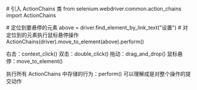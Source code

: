 \# 引入 ActionChains 类
from selenium.webdriver.common.action_chains import ActionChains

\# 定位到要悬停的元素
above = driver.find_element_by_link_text("设置")
\# 对定位到的元素执行鼠标悬停操作
ActionChains(driver).move_to_element(above).perform()

右击：context_click()
双击：double_click()
拖动：drag_and_drop()
鼠标悬停：move_to_element()

执行所有 ActionChains 中存储的行为：perform()
可以理解成是对整个操作的提交动作